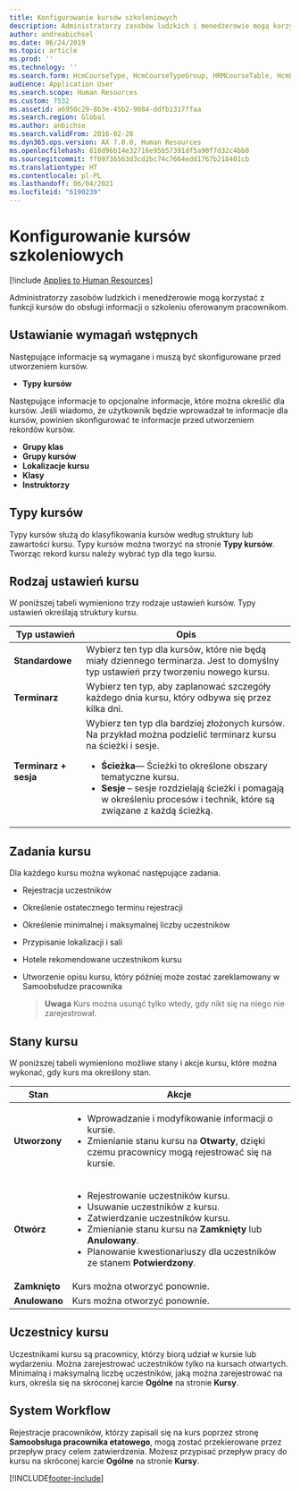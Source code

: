 ```yaml
---
title: Konfigurowanie kursów szkoleniowych
description: Administratorzy zasobów ludzkich i menedżerowie mogą korzystać z funkcji kursów do obsługi informacji o szkoleniu oferowanym pracownikom.
author: andreabichsel
ms.date: 06/24/2019
ms.topic: article
ms.prod: ''
ms.technology: ''
ms.search.form: HcmCourseType, HcmCourseTypeGroup, HRMCourseTable, HcmLearningWorkspace
audience: Application User
ms.search.scope: Human Resources
ms.custom: 7532
ms.assetid: a6950c29-8b3e-45b2-9084-ddfb1317ffaa
ms.search.region: Global
ms.author: anbichse
ms.search.validFrom: 2016-02-28
ms.dyn365.ops.version: AX 7.0.0, Human Resources
ms.openlocfilehash: 818d96b14e32716e95b57391df5a90f7d32c4bb0
ms.sourcegitcommit: ff09736563d3cd2bc74c7664edd1767b218401cb
ms.translationtype: HT
ms.contentlocale: pl-PL
ms.lasthandoff: 06/04/2021
ms.locfileid: "6190239"
---
```

# <a name="set-up-training-courses"></a>Konfigurowanie kursów szkoleniowych

[!include [Applies to Human Resources](../includes/applies-to-hr.md)]

Administratorzy zasobów ludzkich i menedżerowie mogą korzystać z funkcji kursów do obsługi informacji o szkoleniu oferowanym pracownikom.

##  <a name="set-up-prerequisites"></a> Ustawianie wymagań wstępnych

Następujące informacje są wymagane i muszą być skonfigurowane przed utworzeniem kursów.
-   **Typy kursów**

Następujące informacje to opcjonalne informacje, które można określić dla kursów. Jeśli wiadomo, że użytkownik będzie wprowadzał te informacje dla kursów, powinien skonfigurować te informacje przed utworzeniem rekordów kursów.
-   **Grupy klas**
-   **Grupy kursów**
-   **Lokalizacje kursu**
-   **Klasy**
-   **Instruktorzy**

## <a name="course-types"></a>Typy kursów
Typy kursów służą do klasyfikowania kursów według struktury lub zawartości kursu. Typy kursów można tworzyć na stronie **Typy kursów**. Tworząc rekord kursu należy wybrać typ dla tego kursu.

## <a name="course-setup-type"></a>Rodzaj ustawień kursu
W poniższej tabeli wymieniono trzy rodzaje ustawień kursów. Typy ustawień określają struktury kursu.

<table>
<thead>
<tr class="header">
<th>Typ ustawień</th>
<th>Opis</th>
</tr>
</thead>
<tbody>
<tr class="odd">
<td><strong>Standardowe</strong></td>
<td>Wybierz ten typ dla kursów, które nie będą miały dziennego terminarza. Jest to domyślny typ ustawień przy tworzeniu nowego kursu.</td>
</tr>
<tr class="even">
<td><strong>Terminarz</strong></td>
<td>Wybierz ten typ, aby zaplanować szczegóły każdego dnia kursu, który odbywa się przez kilka dni.</td>
</tr>
<tr class="odd">
<td><strong>Terminarz + sesja</strong></td>
<td>Wybierz ten typ dla bardziej złożonych kursów. Na przykład można podzielić terminarz kursu na ścieżki i sesje.
<ul>
<li><strong>Ścieżka</strong>— Ścieżki to określone obszary tematyczne kursu.</li>
<li><strong>Sesje </strong> – sesje rozdzielają ścieżki i pomagają w określeniu procesów i technik, które są związane z każdą ścieżką.</li>
</ul></td>
</tr>
</tbody>
</table>

## <a name="course-tasks"></a>Zadania kursu
Dla każdego kursu można wykonać następujące zadania.
- Rejestracja uczestników
- Określenie ostatecznego terminu rejestracji
- Określenie minimalnej i maksymalnej liczby uczestników
- Przypisanie lokalizacji i sali
- Hotele rekomendowane uczestnikom kursu
- Utworzenie opisu kursu, który później może zostać zareklamowany w Samoobsłudze pracownika

  >**Uwaga** Kurs można usunąć tylko wtedy, gdy nikt się na niego nie zarejestrował. 

## <a name="course-statuses"></a>Stany kursu
W poniższej tabeli wymieniono możliwe stany i akcje kursu, które można wykonać, gdy kurs ma określony stan.

<table>
<thead>
<tr class="header">
<th>Stan</th>
<th>Akcje</th>
</tr>
</thead>
<tbody>
<tr class="odd">
<td><strong>Utworzony</strong></td>
<td><ul>
<li>Wprowadzanie i modyfikowanie informacji o kursie.</li>
<li>Zmienianie stanu kursu na <strong>Otwarty</strong>, dzięki czemu pracownicy mogą rejestrować się na kursie.</li>
</ul></td>
</tr>
<tr class="even">
<td><strong>Otwórz</strong></td>
<td><ul>
<li>Rejestrowanie uczestników kursu.</li>
<li>Usuwanie uczestników z kursu.</li>
<li>Zatwierdzanie uczestników kursu.</li>
<li>Zmienianie stanu kursu na <strong> Zamknięty</strong> lub <strong>Anulowany</strong>.</li>
<li>Planowanie kwestionariuszy dla uczestników ze stanem <strong>Potwierdzony</strong>.</li>
</ul></td>
</tr>
<tr class="odd">
<td><strong>Zamknięto</strong></td>
<td>Kurs można otworzyć ponownie.</td>
</tr>
<tr class="even">
<td><strong>Anulowano</strong></td>
<td>Kurs można otworzyć ponownie.</td>
</tr>
</tbody>
</table>

## <a name="course-participants"></a>Uczestnicy kursu
Uczestnikami kursu są pracownicy, którzy biorą udział w kursie lub wydarzeniu. Można zarejestrować uczestników tylko na kursach otwartych. Minimalną i maksymalną liczbę uczestników, jaką można zarejestrować na kurs, określa się na skróconej karcie **Ogólne** na stronie **Kursy**.

## <a name="workflow"></a>System Workflow

Rejestracje pracowników, którzy zapisali się na kurs poprzez stronę **Samoobsługa pracownika etatowego**, mogą zostać przekierowane przez przepływ pracy celem zatwierdzenia. Możesz przypisać przepływ pracy do kursu na skróconej karcie **Ogólne** na stronie **Kursy**.







[!INCLUDE[footer-include](../includes/footer-banner.md)]